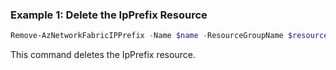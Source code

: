 ### Example 1: Delete the IpPrefix Resource
```powershell
Remove-AzNetworkFabricIPPrefix -Name $name -ResourceGroupName $resourceGroupName
```

This command deletes the IpPrefix resource.

